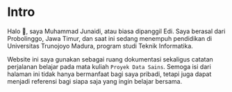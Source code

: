 # Intro

Halo 👋, saya Muhammad Junaidi, atau biasa dipanggil Edi. Saya berasal dari Probolinggo, Jawa Timur, dan saat ini sedang menempuh pendidikan di Universitas Trunojoyo Madura, program studi Teknik Informatika.

Website ini saya gunakan sebagai ruang dokumentasi sekaligus catatan perjalanan belajar pada mata kuliah `Proyek Data Sains`. Semoga isi dari halaman ini tidak hanya bermanfaat bagi saya pribadi, tetapi juga dapat menjadi referensi bagi siapa saja yang ingin belajar bersama.
